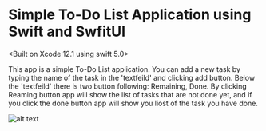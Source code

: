 # Simple To-Do List Application using Swift and SwfitUI
<Built on Xcode 12.1 using swift 5.0>


This app is a simple To-Do List application. You can add a new task by typing the name of the task in the 'textfeild' and clicking add button.
Below the 'textfeild' there is two button following: Remaining, Done.
By clicking Reaming button app will show the list of tasks that are not done yet, and if you click the done button app will show you liost of the task you have done.


![alt text](https://ibb.co/GHnnfGZ)
